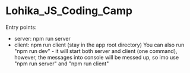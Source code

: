 # Lohika_JS_Coding_Camp

Entry points:
  - server: npm run server
  - client: npm run client (stay in the app root directory)
  You can also run "npm run dev" - it will start both server and client (one command), however, the messages into console will be messed up, 
    so imo use "npm run server" and "npm run client" 
 
